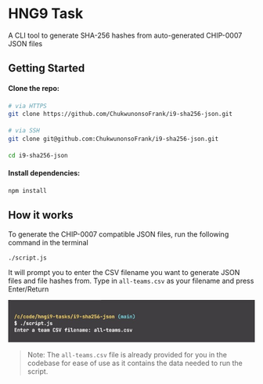 # HNG9 Task

A CLI tool to generate SHA-256 hashes from auto-generated CHIP-0007 JSON files 

## Getting Started

#### Clone the repo:

```bash
# via HTTPS
git clone https://github.com/ChukwunonsoFrank/i9-sha256-json.git

# via SSH
git clone git@github.com:ChukwunonsoFrank/i9-sha256-json.git

cd i9-sha256-json
```

#### Install dependencies:

```bash
npm install
```

## How it works

To generate the CHIP-0007 compatible JSON files, run the following command in the terminal

```bash
./script.js
```

It will prompt you to enter the CSV filename you want to generate JSON files and file hashes from.
Type in `all-teams.csv` as your filename and press Enter/Return

![terminal-prompt-for-cli](https://github.com/ChukwunonsoFrank/i9-sha256-json/blob/main/terminal-prompt.jpg "terminal-prompt-for-cli")

> Note: The `all-teams.csv` file is already provided for you in the codebase for ease of use as it contains the data needed to run the script.